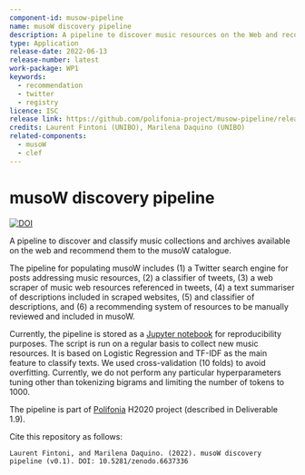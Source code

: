 ```yaml
---
component-id: musow-pipeline
name: musoW discovery pipeline
description: A pipeline to discover music resources on the Web and recommend candidates to be included in musoW
type: Application
release-date: 2022-06-13
release-number: latest
work-package: WP1
keywords:
  - recommendation
  - twitter
  - registry
licence: ISC
release link: https://github.com/polifonia-project/musow-pipeline/releases/latest
credits: Laurent Fintoni (UNIBO), Marilena Daquino (UNIBO)
related-components:
  - musoW
  - clef
---
```


# musoW discovery pipeline

[![DOI](https://zenodo.org/badge/471056103.svg)](https://zenodo.org/badge/latestdoi/471056103)

A pipeline to discover and classify music collections and archives available on the web and recommend them to the musoW catalogue.

The pipeline for populating musoW includes (1) a Twitter search engine for posts addressing music resources, (2) a classifier of tweets, (3) a web scraper of music web resources referenced in tweets, (4) a text summariser of descriptions included in scraped websites, (5) and classifier of descriptions, and (6) a recommending system of resources to be manually reviewed and included in musoW. 

Currently, the pipeline is stored as a [Jupyter notebook](https://github.com/polifonia-project/musow-pipeline/blob/master/NOTEBOOKS/twitter_pipeline_v2.ipynb) for reproducibility purposes. The script is run on a regular basis to collect new music resources. It is based on Logistic Regression and TF-IDF as the main feature to classify texts. We used cross-validation (10 folds) to avoid overfitting. Currently, we do not perform any particular hyperparameters tuning other than tokenizing bigrams and limiting the number of tokens to 1000.

The pipeline is part of [Polifonia](https://polifonia-project.eu/) H2020 project (described in Deliverable 1.9).

Cite this repository as follows:

```
Laurent Fintoni, and Marilena Daquino. (2022). musoW discovery pipeline (v0.1). DOI: 10.5281/zenodo.6637336
```

